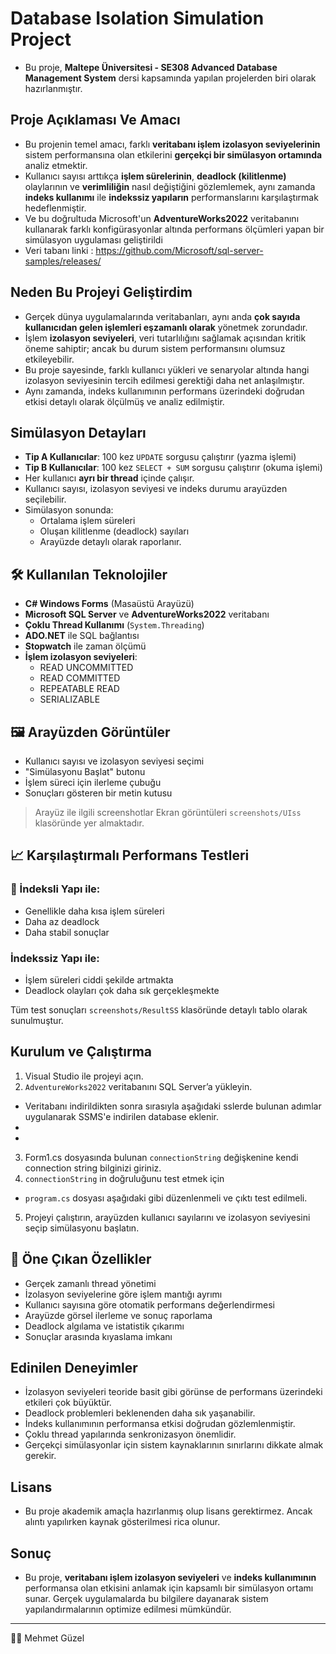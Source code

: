 # Database Isolation Simulation Project
- Bu proje, **Maltepe Üniversitesi - SE308 Advanced Database Management System** dersi kapsamında yapılan projelerden biri olarak hazırlanmıştır.


## Proje Açıklaması Ve Amacı
- Bu projenin temel amacı, farklı **veritabanı işlem izolasyon seviyelerinin** sistem performansına olan etkilerini **gerçekçi bir simülasyon ortamında** analiz etmektir.
- Kullanıcı sayısı arttıkça **işlem sürelerinin**, **deadlock (kilitlenme)** olaylarının ve **verimliliğin** nasıl değiştiğini gözlemlemek, aynı zamanda **indeks kullanımı** ile **indekssiz yapıların** performanslarını karşılaştırmak hedeflenmiştir.
- Ve bu doğrultuda Microsoft'un **AdventureWorks2022** veritabanını kullanarak farklı konfigürasyonlar altında performans ölçümleri yapan bir simülasyon uygulaması geliştirildi
- Veri tabanı linki : https://github.com/Microsoft/sql-server-samples/releases/

## Neden Bu Projeyi Geliştirdim
- Gerçek dünya uygulamalarında veritabanları, aynı anda **çok sayıda kullanıcıdan gelen işlemleri eşzamanlı olarak** yönetmek zorundadır.
- İşlem **izolasyon seviyeleri**, veri tutarlılığını sağlamak açısından kritik öneme sahiptir; ancak bu durum sistem performansını olumsuz etkileyebilir.
- Bu proje sayesinde, farklı kullanıcı yükleri ve senaryolar altında hangi izolasyon seviyesinin tercih edilmesi gerektiği daha net anlaşılmıştır.
- Aynı zamanda, indeks kullanımının performans üzerindeki doğrudan etkisi detaylı olarak ölçülmüş ve analiz edilmiştir.


## Simülasyon Detayları
- **Tip A Kullanıcılar**: 100 kez `UPDATE` sorgusu çalıştırır (yazma işlemi)
- **Tip B Kullanıcılar**: 100 kez `SELECT + SUM` sorgusu çalıştırır (okuma işlemi)
- Her kullanıcı **ayrı bir thread** içinde çalışır.
- Kullanıcı sayısı, izolasyon seviyesi ve indeks durumu arayüzden seçilebilir.
- Simülasyon sonunda:
  - Ortalama işlem süreleri
  - Oluşan kilitlenme (deadlock) sayıları
  - Arayüzde detaylı olarak raporlanır.


## 🛠️ Kullanılan Teknolojiler
- **C# Windows Forms** (Masaüstü Arayüzü)
- **Microsoft SQL Server** ve **AdventureWorks2022** veritabanı
- **Çoklu Thread Kullanımı** (`System.Threading`)
- **ADO.NET** ile SQL bağlantısı
- **Stopwatch** ile zaman ölçümü
- **İşlem izolasyon seviyeleri**: 
  - READ UNCOMMITTED
  - READ COMMITTED
  - REPEATABLE READ
  - SERIALIZABLE


## 🖼️ Arayüzden Görüntüler
- Kullanıcı sayısı ve izolasyon seviyesi seçimi
- "Simülasyonu Başlat" butonu
- İşlem süreci için ilerleme çubuğu
- Sonuçları gösteren bir metin kutusu

> Arayüz ile ilgili screenshotlar Ekran görüntüleri `screenshots/UIss` klasöründe yer almaktadır.


## 📈 Karşılaştırmalı Performans Testleri
### 🔹 İndeksli Yapı ile:
- Genellikle daha kısa işlem süreleri
- Daha az deadlock
- Daha stabil sonuçlar

### İndekssiz Yapı ile:
- İşlem süreleri ciddi şekilde artmakta
- Deadlock olayları çok daha sık gerçekleşmekte

Tüm test sonuçları `screenshots/ResultSS` klasöründe detaylı tablo olarak sunulmuştur.


## Kurulum ve Çalıştırma
1. Visual Studio ile projeyi açın.
2. `AdventureWorks2022` veritabanını SQL Server’a yükleyin.
  - Veritabanı indirildikten sonra sırasıyla aşağıdaki sslerde bulunan adımlar uygulanarak SSMS'e indirilen database eklenir.
  - 
  - 
3. Form1.cs dosyasında bulunan `connectionString` değişkenine kendi connection string bilginizi giriniz.
4. `connectionString` in doğruluğunu test etmek için  
  - `program.cs` dosyası aşağıdaki gibi düzenlenmeli ve çıktı test edilmeli.
5. Projeyi çalıştırın, arayüzden kullanıcı sayılarını ve izolasyon seviyesini seçip simülasyonu başlatın.


## 📌 Öne Çıkan Özellikler
- Gerçek zamanlı thread yönetimi
- İzolasyon seviyelerine göre işlem mantığı ayrımı
- Kullanıcı sayısına göre otomatik performans değerlendirmesi
- Arayüzde görsel ilerleme ve sonuç raporlama
- Deadlock algılama ve istatistik çıkarımı
- Sonuçlar arasında kıyaslama imkanı


## Edinilen Deneyimler
- İzolasyon seviyeleri teoride basit gibi görünse de performans üzerindeki etkileri çok büyüktür.
- Deadlock problemleri beklenenden daha sık yaşanabilir.
- İndeks kullanımının performansa etkisi doğrudan gözlemlenmiştir.
- Çoklu thread yapılarında senkronizasyon önemlidir.
- Gerçekçi simülasyonlar için sistem kaynaklarının sınırlarını dikkate almak gerekir.

## Lisans
- Bu proje akademik amaçla hazırlanmış olup lisans gerektirmez. Ancak alıntı yapılırken kaynak gösterilmesi rica olunur.

## Sonuç
- Bu proje, **veritabanı işlem izolasyon seviyeleri** ve **indeks kullanımının** performansa olan etkisini anlamak için kapsamlı bir simülasyon ortamı sunar. Gerçek uygulamalarda bu bilgilere dayanarak sistem yapılandırmalarının optimize edilmesi mümkündür.
---

👨‍💻 Mehmet Güzel
